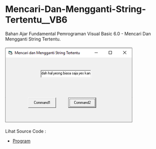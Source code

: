 # Mencari-Dan-Mengganti-String-Tertentu__VB6
Bahan Ajar Fundamental Pemrograman Visual Basic 6.0 - Mencari Dan Mengganti String Tertentu.<br><br>
<img src="https://github.com/RizkyKhapidsyah/Mencari-Dan-Mengganti-String-Tertentu__VB6/blob/master/result/001.PNG"><br><br>
Lihat Source Code : <br>
- <a href="https://github.com/RizkyKhapidsyah/Mencari-Dan-Mengganti-String-Tertentu__VB6/blob/master/Form1.frm">Program</a>

